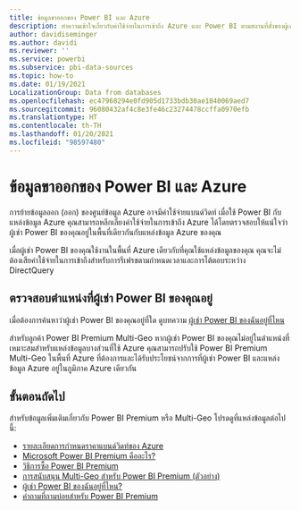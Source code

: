 ```yaml
---
title: ข้อมูลขาออกของ Power BI และ Azure
description: ทำความเข้าใจเกี่ยวกับค่าใช้จ่ายในการเข้าถึง Azure และ Power BI ตามสถานที่ตั้งของผู้เช่าและ Power BI Premium
author: davidiseminger
ms.author: davidi
ms.reviewer: ''
ms.service: powerbi
ms.subservice: pbi-data-sources
ms.topic: how-to
ms.date: 01/19/2021
LocalizationGroup: Data from databases
ms.openlocfilehash: ec47968294e0fd905d1733bdb30ae1840069aed7
ms.sourcegitcommit: 96080432af4c8e3fe46c23274478ccffa0970efb
ms.translationtype: HT
ms.contentlocale: th-TH
ms.lasthandoff: 01/20/2021
ms.locfileid: "98597480"
---
```

# <a name="power-bi-and-azure-egress"></a>ข้อมูลขาออกของ Power BI และ Azure

การย้ายข้อมูลออก (ออก) ของศูนย์ข้อมูล Azure อาจมีค่าใช้จ่ายแบนด์วิดท์ เมื่อใช้ Power BI กับแหล่งข้อมูล Azure คุณสามารถหลีกเลี่ยงค่าใช้จ่ายในการเข้าถึง Azure ได้โดยตรวจสอบให้แน่ใจว่าผู้เช่า Power BI ของคุณอยู่ในพื้นที่เดียวกันกับแหล่งข้อมูล Azure ของคุณ

เมื่อผู้เช่า Power BI ของคุณใช้งานในพื้นที่ Azure เดียวกับที่คุณใช้แหล่งข้อมูลของคุณ คุณจะไม่ต้องเสียค่าใช้จ่ายในการเข้าถึงสำหรับการรีเฟรชตามกำหนดเวลาและการโต้ตอบระหว่าง DirectQuery 

## <a name="determining-where-your-power-bi-tenant-is-located"></a>ตรวจสอบตำแหน่งที่ผู้เช่า Power BI ของคุณอยู่

เมื่อต้องการค้นหาว่าผู้เช่า Power BI ของคุณอยู่ที่ใด ดูบทความ [ผู้เช่า Power BI ของฉันอยู่ที่ไหน](../admin/service-admin-where-is-my-tenant-located.md)

สำหรับลูกค้า Power BI Premium Multi-Geo หากผู้เช่า Power BI ของคุณไม่อยู่ในตำแหน่งที่เหมาะสมสำหรับแหล่งข้อมูลบางส่วนที่ใช้ Azure คุณสามารถปรับใช้ Power BI Premium Multi-Geo ในพื้นที่ Azure ที่ต้องการและได้รับประโยชน์จากการที่ผู้เช่า Power BI และแหล่งข้อมูล Azure อยู่ในภูมิภาค Azure เดียวกัน

## <a name="next-steps"></a>ขั้นตอนถัดไป

สำหรับข้อมูลเพิ่มเติมเกี่ยวกับ Power BI Premium หรือ Multi-Geo โปรดดูที่แหล่งข้อมูลต่อไปนี้:

* [รายละเอียดการกำหนดราคาแบนด์วิดท์ของ Azure](https://azure.microsoft.com/pricing/details/bandwidth/)
* [Microsoft Power BI Premium คืออะไร?](../admin/service-premium-what-is.md)
* [วิธีการซื้อ Power BI Premium](../admin/service-admin-premium-purchase.md)
* [การสนับสนุน Multi-Geo สำหรับ Power BI Premium (ตัวอย่าง)](../admin/service-admin-premium-multi-geo.md)
* [ผู้เช่า Power BI ของฉันอยู่ที่ไหน?](../admin/service-admin-where-is-my-tenant-located.md)
* [คำถามที่ถามบ่อยสำหรับ Power BI Premium](../admin/service-premium-faq.md)

